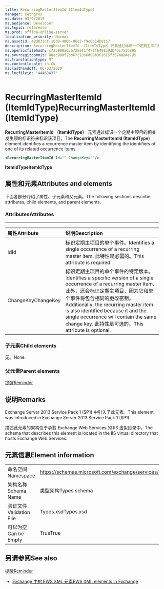 ```yaml
---
title: RecurringMasterItemId (ItemIdType)
manager: sethgros
ms.date: 03/9/2015
ms.audience: Developer
ms.topic: reference
ms.prod: office-online-server
localization_priority: Normal
ms.assetid: 48d831cf-10d8-480b-86d2-f9c0b14b8167
description: RecurringMasterItemId （ItemIdType）元素通过标识一个定期主项目的相关发生项的标识符来标识该项目。
ms.openlocfilehash: c725998ad3a728ef1f47ff6491592b461753b895
ms.sourcegitcommit: 88ec988f2bb67c1866d06b361615f3674a24e795
ms.translationtype: MT
ms.contentlocale: zh-CN
ms.lasthandoff: 06/03/2020
ms.locfileid: "44468437"
---
```

# <a name="recurringmasteritemid-itemidtype"></a><span data-ttu-id="b0995-103">RecurringMasterItemId (ItemIdType)</span><span class="sxs-lookup"><span data-stu-id="b0995-103">RecurringMasterItemId (ItemIdType)</span></span>

<span data-ttu-id="b0995-104">**RecurringMasterItemId （ItemIdType）** 元素通过标识一个定期主项目的相关发生项的标识符来标识该项目。</span><span class="sxs-lookup"><span data-stu-id="b0995-104">The **RecurringMasterItemId (ItemIdType)** element identifies a recurrence master item by identifying the identifiers of one of its related occurrence items.</span></span> 
  
```XML
<RecurringMasterItemId Id="" ChangeKey=""/>
```

 <span data-ttu-id="b0995-105">**ItemIdType**</span><span class="sxs-lookup"><span data-stu-id="b0995-105">**ItemIdType**</span></span>
## <a name="attributes-and-elements"></a><span data-ttu-id="b0995-106">属性和元素</span><span class="sxs-lookup"><span data-stu-id="b0995-106">Attributes and elements</span></span>

<span data-ttu-id="b0995-107">下面各部分介绍了属性、子元素和父元素。</span><span class="sxs-lookup"><span data-stu-id="b0995-107">The following sections describe attributes, child elements, and parent elements.</span></span>
  
### <a name="attributes"></a><span data-ttu-id="b0995-108">Attributes</span><span class="sxs-lookup"><span data-stu-id="b0995-108">Attributes</span></span>

****

|<span data-ttu-id="b0995-109">**属性**</span><span class="sxs-lookup"><span data-stu-id="b0995-109">**Attribute**</span></span>|<span data-ttu-id="b0995-110">**说明**</span><span class="sxs-lookup"><span data-stu-id="b0995-110">**Description**</span></span>|
|:-----|:-----|
|<span data-ttu-id="b0995-111">Id</span><span class="sxs-lookup"><span data-stu-id="b0995-111">Id</span></span>  <br/> |<span data-ttu-id="b0995-112">标识定期主项目的单个事件。</span><span class="sxs-lookup"><span data-stu-id="b0995-112">Identifies a single occurrence of a recurring master item.</span></span> <span data-ttu-id="b0995-113">此特性是必需的。</span><span class="sxs-lookup"><span data-stu-id="b0995-113">This attribute is required.</span></span>  <br/> |
|<span data-ttu-id="b0995-114">ChangeKey</span><span class="sxs-lookup"><span data-stu-id="b0995-114">ChangeKey</span></span>  <br/> |<span data-ttu-id="b0995-115">标识定期主项目的单个事件的特定版本。</span><span class="sxs-lookup"><span data-stu-id="b0995-115">Identifies a specific version of a single occurrence of a recurring master item.</span></span> <span data-ttu-id="b0995-116">此外，还会标识定期主项目，因为它和单个事件将包含相同的更改密钥。</span><span class="sxs-lookup"><span data-stu-id="b0995-116">Additionally, the recurring master item is also identified because it and the single occurrence will contain the same change key.</span></span> <span data-ttu-id="b0995-117">此特性是可选的。</span><span class="sxs-lookup"><span data-stu-id="b0995-117">This attribute is optional.</span></span>  <br/> |
   
### <a name="child-elements"></a><span data-ttu-id="b0995-118">子元素</span><span class="sxs-lookup"><span data-stu-id="b0995-118">Child elements</span></span>

<span data-ttu-id="b0995-119">无。</span><span class="sxs-lookup"><span data-stu-id="b0995-119">None.</span></span>
  
### <a name="parent-elements"></a><span data-ttu-id="b0995-120">父元素</span><span class="sxs-lookup"><span data-stu-id="b0995-120">Parent elements</span></span>

[<span data-ttu-id="b0995-121">提醒</span><span class="sxs-lookup"><span data-stu-id="b0995-121">Reminder</span></span>](reminder.md)
  
## <a name="remarks"></a><span data-ttu-id="b0995-122">说明</span><span class="sxs-lookup"><span data-stu-id="b0995-122">Remarks</span></span>

<span data-ttu-id="b0995-123">Exchange Server 2013 Service Pack 1 (SP1) 中引入了此元素。</span><span class="sxs-lookup"><span data-stu-id="b0995-123">This element was introduced in Exchange Server 2013 Service Pack 1 (SP1).</span></span>
  
<span data-ttu-id="b0995-124">描述此元素的架构位于承载 Exchange Web Services 的 IIS 虚拟目录中。</span><span class="sxs-lookup"><span data-stu-id="b0995-124">The schema that describes this element is located in the IIS virtual directory that hosts Exchange Web Services.</span></span>
  
## <a name="element-information"></a><span data-ttu-id="b0995-125">元素信息</span><span class="sxs-lookup"><span data-stu-id="b0995-125">Element information</span></span>

|||
|:-----|:-----|
|<span data-ttu-id="b0995-126">命名空间</span><span class="sxs-lookup"><span data-stu-id="b0995-126">Namespace</span></span>  <br/> |https://schemas.microsoft.com/exchange/services/2006/types  <br/> |
|<span data-ttu-id="b0995-127">架构名称</span><span class="sxs-lookup"><span data-stu-id="b0995-127">Schema Name</span></span>  <br/> |<span data-ttu-id="b0995-128">类型架构</span><span class="sxs-lookup"><span data-stu-id="b0995-128">Types schema</span></span>  <br/> |
|<span data-ttu-id="b0995-129">验证文件</span><span class="sxs-lookup"><span data-stu-id="b0995-129">Validation File</span></span>  <br/> |<span data-ttu-id="b0995-130">Types.xsd</span><span class="sxs-lookup"><span data-stu-id="b0995-130">Types.xsd</span></span>  <br/> |
|<span data-ttu-id="b0995-131">可以为空</span><span class="sxs-lookup"><span data-stu-id="b0995-131">Can be Empty</span></span>  <br/> |<span data-ttu-id="b0995-132">True</span><span class="sxs-lookup"><span data-stu-id="b0995-132">True</span></span>  <br/> |
   
## <a name="see-also"></a><span data-ttu-id="b0995-133">另请参阅</span><span class="sxs-lookup"><span data-stu-id="b0995-133">See also</span></span>



[<span data-ttu-id="b0995-134">提醒</span><span class="sxs-lookup"><span data-stu-id="b0995-134">Reminder</span></span>](reminder.md)


- [<span data-ttu-id="b0995-135">Exchange 中的 EWS XML 元素</span><span class="sxs-lookup"><span data-stu-id="b0995-135">EWS XML elements in Exchange</span></span>](ews-xml-elements-in-exchange.md)

